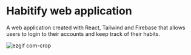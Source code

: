 # Habitify web application 

A web application created with React, Tailwind and Firebase that allows users to login to their accounts and keep track of their habits.

![ezgif com-crop](https://user-images.githubusercontent.com/73188846/220493218-a06b40f6-f1c2-41b7-816b-4aaedd02ceff.gif)
